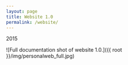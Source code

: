 ```yaml
---
layout: page
title: Website 1.0
permalink: /website/
---
```


2015

![Full documentation shot of website 1.0.]({{ root }}/img/personalweb_full.jpg)